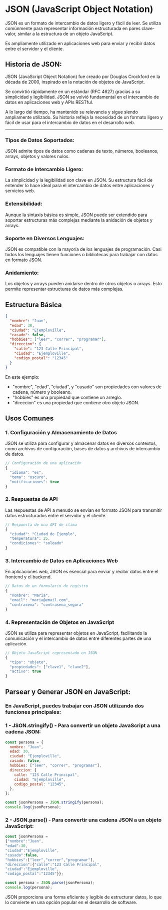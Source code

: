 # JSON (JavaScript Object Notation)

JSON es un formato de intercambio de datos ligero y fácil de leer. Se utiliza comúnmente para representar información estructurada en pares clave-valor, similar a la estructura de un objeto JavaScript.

Es ampliamente utilizado en aplicaciones web para enviar y recibir datos entre el servidor y el cliente.

## Historia de JSON:

JSON (JavaScript Object Notation) fue creado por Douglas Crockford en la década de 2000, inspirado en la notación de objetos de JavaScript.

Se convirtió rápidamente en un estándar (RFC 4627) gracias a su simplicidad y legibilidad. JSON se volvió fundamental en el intercambio de datos en aplicaciones web y APIs RESTful.

A lo largo del tiempo, ha mantenido su relevancia y sigue siendo ampliamente utilizado. Su historia refleja la necesidad de un formato ligero y fácil de usar para el intercambio de datos en el desarrollo web.

---

### Tipos de Datos Soportados:

JSON admite tipos de datos como cadenas de texto, números, booleanos, arrays, objetos y valores nulos.

### Formato de Intercambio Ligero:

La simplicidad y la legibilidad son clave en JSON. Su estructura fácil de entender lo hace ideal para el intercambio de datos entre aplicaciones y servicios web.

### Extensibilidad:

Aunque la sintaxis básica es simple, JSON puede ser extendido para soportar estructuras más complejas mediante la anidación de objetos y arrays.

### Soporte en Diversos Lenguajes:

JSON es compatible con la mayoría de los lenguajes de programación. Casi todos los lenguajes tienen funciones o bibliotecas para trabajar con datos en formato JSON.

### Anidamiento:

Los objetos y arrays pueden anidarse dentro de otros objetos o arrays.
Esto permite representar estructuras de datos más complejas.

## Estructura Básica

```json
{
  "nombre": "Juan",
  "edad": 30,
  "ciudad": "Ejemploville",
  "casado": false,
  "hobbies": ["leer", "correr", "programar"],
  "direccion": {
    "calle": "123 Calle Principal",
    "ciudad": "Ejemploville",
    "codigo_postal": "12345"
  }
}
```

En este ejemplo:

- "nombre", "edad", "ciudad", y "casado" son propiedades con valores de cadena, número y booleano.
- "hobbies" es una propiedad que contiene un arreglo.
- "direccion" es una propiedad que contiene otro objeto JSON.

## Usos Comunes

### 1. Configuración y Almacenamiento de Datos

JSON se utiliza para configurar y almacenar datos en diversos contextos, como archivos de configuración, bases de datos y archivos de intercambio de datos.

```js
// Configuración de una aplicación
{
  "idioma": "es",
  "tema": "oscuro",
  "notificaciones": true
}
```

### 2. Respuestas de API

Las respuestas de API a menudo se envían en formato JSON para transmitir datos estructurados entre el servidor y el cliente.

```js
// Respuesta de una API de clima
{
  "ciudad": "Ciudad de Ejemplo",
  "temperatura": 25,
  "condiciones": "soleado"
}
```

### 3. Intercambio de Datos en Aplicaciones Web

En aplicaciones web, JSON es esencial para enviar y recibir datos entre el frontend y el backend.

```js
// Datos de un formulario de registro
{
  "nombre": "Maria",
  "email": "maria@email.com",
  "contrasena": "contrasena_segura"
}
```

### 4. Representación de Objetos en JavaScript

JSON se utiliza para representar objetos en JavaScript, facilitando la comunicación y el intercambio de datos entre diferentes partes de una aplicación.

```js
// Objeto JavaScript representado en JSON
{
  "tipo": "objeto",
  "propiedades": ["clave1", "clave2"],
  "activo": true
}
```

## Parsear y Generar JSON en JavaScript:

### En JavaScript, puedes trabajar con JSON utilizando dos funciones principales:

### 1 - JSON.stringify() - Para convertir un objeto JavaScript a una cadena JSON:

```js
const persona = {
  nombre: "Juan",
  edad: 30,
  ciudad: "Ejemploville",
  casado: false,
  hobbies: ["leer", "correr", "programar"],
  direccion: {
    calle: "123 Calle Principal",
    ciudad: "Ejemploville",
    codigo_postal: "12345",
  },
};

const jsonPersona = JSON.stringify(persona);
console.log(jsonPersona);
```

### 2 - JSON.parse() - Para convertir una cadena JSON a un objeto JavaScript:

```js
const jsonPersona =
{"nombre":"Juan",
"edad":30,
"ciudad":"Ejemploville",
"casado":false,
"hobbies":["leer","correr","programar"],
"direccion":{"calle":"123 Calle Principal",
"ciudad":"Ejemploville",
"codigo_postal":"12345"}};

const persona = JSON.parse(jsonPersona);
console.log(persona);

```

JSON proporciona una forma eficiente y legible de estructurar datos, lo que lo convierte en una opción popular en el desarrollo de software.
